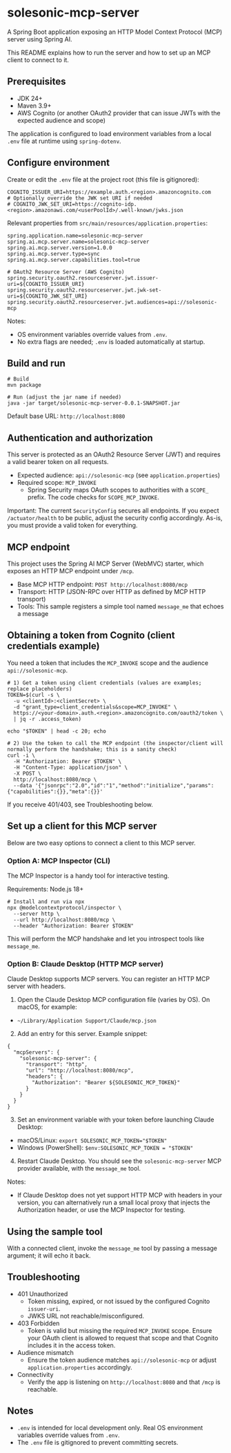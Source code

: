 # solesonic-mcp-server

A Spring Boot application exposing an HTTP Model Context Protocol (MCP) server using Spring AI.

This README explains how to run the server and how to set up an MCP client to connect to it.

## Prerequisites
- JDK 24+
- Maven 3.9+
- AWS Cognito (or another OAuth2 provider that can issue JWTs with the expected audience and scope)

The application is configured to load environment variables from a local `.env` file at runtime using `spring-dotenv`.

## Configure environment
Create or edit the `.env` file at the project root (this file is gitignored):

```
COGNITO_ISSUER_URI=https://example.auth.<region>.amazoncognito.com
# Optionally override the JWK set URI if needed
# COGNITO_JWK_SET_URI=https://cognito-idp.<region>.amazonaws.com/<userPoolId>/.well-known/jwks.json
```

Relevant properties from `src/main/resources/application.properties`:
```
spring.application.name=solesonic-mcp-server
spring.ai.mcp.server.name=solesonic-mcp-server
spring.ai.mcp.server.version=1.0.0
spring.ai.mcp.server.type=sync
spring.ai.mcp.server.capabilities.tool=true

# OAuth2 Resource Server (AWS Cognito)
spring.security.oauth2.resourceserver.jwt.issuer-uri=${COGNITO_ISSUER_URI}
spring.security.oauth2.resourceserver.jwt.jwk-set-uri=${COGNITO_JWK_SET_URI}
spring.security.oauth2.resourceserver.jwt.audiences=api://solesonic-mcp
```

Notes:
- OS environment variables override values from `.env`.
- No extra flags are needed; `.env` is loaded automatically at startup.

## Build and run
```
# Build
mvn package

# Run (adjust the jar name if needed)
java -jar target/solesonic-mcp-server-0.0.1-SNAPSHOT.jar
```

Default base URL: `http://localhost:8080`

## Authentication and authorization
This server is protected as an OAuth2 Resource Server (JWT) and requires a valid bearer token on all requests.

- Expected audience: `api://solesonic-mcp` (see `application.properties`)
- Required scope: `MCP_INVOKE`
  - Spring Security maps OAuth scopes to authorities with a `SCOPE_` prefix. The code checks for `SCOPE_MCP_INVOKE`.

Important: The current `SecurityConfig` secures all endpoints. If you expect `/actuator/health` to be public, adjust the security config accordingly. As-is, you must provide a valid token for everything.

## MCP endpoint
This project uses the Spring AI MCP Server (WebMVC) starter, which exposes an HTTP MCP endpoint under `/mcp`.

- Base MCP HTTP endpoint: `POST http://localhost:8080/mcp`
- Transport: HTTP (JSON-RPC over HTTP as defined by MCP HTTP transport)
- Tools: This sample registers a simple tool named `message_me` that echoes a message

## Obtaining a token from Cognito (client credentials example)
You need a token that includes the `MCP_INVOKE` scope and the audience `api://solesonic-mcp`.

```
# 1) Get a token using client credentials (values are examples; replace placeholders)
TOKEN=$(curl -s \
  -u <clientId>:<clientSecret> \
  -d "grant_type=client_credentials&scope=MCP_INVOKE" \
  https://<your-domain>.auth.<region>.amazoncognito.com/oauth2/token \
  | jq -r .access_token)

echo "$TOKEN" | head -c 20; echo

# 2) Use the token to call the MCP endpoint (the inspector/client will normally perform the handshake; this is a sanity check)
curl -i \
  -H "Authorization: Bearer $TOKEN" \
  -H "Content-Type: application/json" \
  -X POST \
  http://localhost:8080/mcp \
  --data '{"jsonrpc":"2.0","id":"1","method":"initialize","params":{"capabilities":{}},"meta":{}}'
```

If you receive 401/403, see Troubleshooting below.

## Set up a client for this MCP server
Below are two easy options to connect a client to this MCP server.

### Option A: MCP Inspector (CLI)
The MCP Inspector is a handy tool for interactive testing.

Requirements: Node.js 18+

```
# Install and run via npx
npx @modelcontextprotocol/inspector \
  --server http \
  --url http://localhost:8080/mcp \
  --header "Authorization: Bearer $TOKEN"
```

This will perform the MCP handshake and let you introspect tools like `message_me`.

### Option B: Claude Desktop (HTTP MCP server)
Claude Desktop supports MCP servers. You can register an HTTP MCP server with headers.

1) Open the Claude Desktop MCP configuration file (varies by OS). On macOS, for example:
- `~/Library/Application Support/Claude/mcp.json`

2) Add an entry for this server. Example snippet:
```
{
  "mcpServers": {
    "solesonic-mcp-server": {
      "transport": "http",
      "url": "http://localhost:8080/mcp",
      "headers": {
        "Authorization": "Bearer ${SOLESONIC_MCP_TOKEN}"
      }
    }
  }
}
```

3) Set an environment variable with your token before launching Claude Desktop:
- macOS/Linux: `export SOLESONIC_MCP_TOKEN="$TOKEN"`
- Windows (PowerShell): `$env:SOLESONIC_MCP_TOKEN = "$TOKEN"`

4) Restart Claude Desktop. You should see the `solesonic-mcp-server` MCP provider available, with the `message_me` tool.

Notes:
- If Claude Desktop does not yet support HTTP MCP with headers in your version, you can alternatively run a small local proxy that injects the Authorization header, or use the MCP Inspector for testing.

## Using the sample tool
With a connected client, invoke the `message_me` tool by passing a message argument; it will echo it back.

## Troubleshooting
- 401 Unauthorized
  - Token missing, expired, or not issued by the configured Cognito `issuer-uri`.
  - JWKS URL not reachable/misconfigured.
- 403 Forbidden
  - Token is valid but missing the required `MCP_INVOKE` scope. Ensure your OAuth client is allowed to request that scope and that Cognito includes it in the access token.
- Audience mismatch
  - Ensure the token audience matches `api://solesonic-mcp` or adjust `application.properties` accordingly.
- Connectivity
  - Verify the app is listening on `http://localhost:8080` and that `/mcp` is reachable.

## Notes
- `.env` is intended for local development only. Real OS environment variables override values from `.env`.
- The `.env` file is gitignored to prevent committing secrets.
